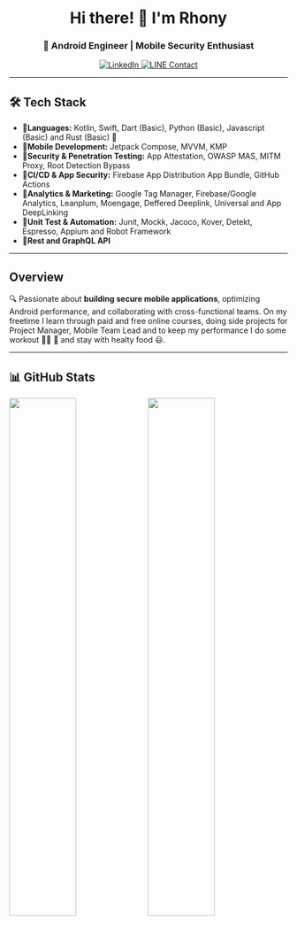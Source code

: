 <h1 align="center">Hi there! 👋 I'm Rhony</h1>
<h3 align="center">🚀 Android Engineer | Mobile Security Enthusiast</h3>

<p align="center">
  <a href="https://linkedin.com/in/rhonyabdullah">
    <img src="https://img.shields.io/badge/LinkedIn-RhonyAbdullah-blue?logo=linkedin" alt="LinkedIn" />
  </a>
  <a href="https://line.me/ti/p/FAzS5jqETR">
    <img src="https://img.shields.io/badge/LINE-Chat%20with%20me-00C300?logo=line" alt="LINE Contact" />
  </a>
</p>

---

## 🛠️ Tech Stack
- 🔹**Languages:** Kotlin, Swift, Dart (Basic), Python (Basic), Javascript (Basic) and Rust (Basic) 🦀
- 🔹**Mobile Development:** Jetpack Compose, MVVM, KMP
- 🔹**Security & Penetration Testing:** App Attestation, OWASP MAS, MITM Proxy, Root Detection Bypass
- 🔹**CI/CD & App Security:** Firebase App Distribution App Bundle, GitHub Actions
- 🔹**Analytics & Marketing:** Google Tag Manager, Firebase/Google Analytics, Leanplum, Moengage, Deffered Deeplink, Universal and App DeepLinking
- 🔹**Unit Test & Automation:** Junit, Mockk, Jacoco, Kover, Detekt, Espresso, Appium and Robot Framework
- 🔹**Rest and GraphQL API**

---

## Overview
🔍 Passionate about **building secure mobile applications**, optimizing Android performance, and collaborating with cross-functional teams. On my freetime I learn through paid and free online courses, doing side projects for Project Manager, Mobile Team Lead and to keep my performance I do some workout 🏋️‍♂️ 🏃 and stay with healty food 😃.
 
---

## 📊 GitHub Stats
<p align="left">
  <img src="https://github-readme-stats-eight-theta.vercel.app/api?username=rhonyabdullah&show_icons=true&theme=nightowl&include_all_commits=true&count_private=true" width="49%"/>
  <img src="https://github-readme-stats-eight-theta.vercel.app/api/top-langs/?username=rhonyabdullah&layout=compact&langs_count=8&theme=nightowl&hide=php,visual%20basic,css,javascript" width="49%"/>
</p>

